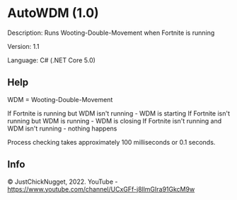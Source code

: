 # AutoWDM (1.0)
Description: Runs Wooting-Double-Movement when Fortnite is running

Version: 1.1

Language: C# (.NET Core 5.0)

## Help
WDM = Wooting-Double-Movement

If Fortnite is running but WDM isn't running - WDM is starting
If Fortnite isn't running but WDM is running -  WDM is closing
If Fortnite isn't running and WDM isn't running - nothing happens

Process checking takes approximately 100 milliseconds or 0.1 seconds.

## Info
© JustChickNugget, 2022. YouTube - https://www.youtube.com/channel/UCxGFf-j8llmGIra91GkcM9w
